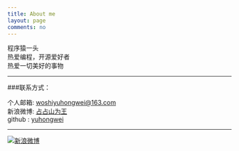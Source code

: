 ```yaml
---
title: About me
layout: page
comments: no
---
```


程序猿一头		
热爱编程，开源爱好者		
热爱一切美好的事物

----

###联系方式：        

个人邮箱: [woshiyuhongwei@163.com](mailto:woshiyuhongwei@163.com)     
新浪微博: [占占山为王](http://weibo.com/u/2025333915)	    
github : [yuhongwei](https://github.com/yuhongwei)      


----


[![新浪微博](http://service.t.sina.com.cn/widget/qmd/2025333915/f78fbcd2/1.png)](http://weibo.com/u/2025333915?s=6uyXnP)